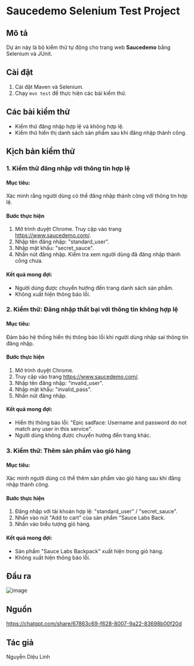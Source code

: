 # Saucedemo Selenium Test Project
## Mô tả
Dự án này là bộ kiểm thử tự động cho trang web **Saucedemo** bằng Selenium và JUnit.

## Cài đặt
1. Cài đặt Maven và Selenium.
3. Chạy `mvn test` để thực hiện các bài kiểm thử.

## Các bài kiểm thử
- Kiểm thử đăng nhập hợp lệ và không hợp lệ.
- Kiểm thử hiển thị danh sách sản phẩm sau khi đăng nhập thành công.

## Kịch bản kiểm thử
### 1. Kiểm thử đăng nhập với thông tin hợp lệ
#### Mục tiêu:
Xác minh rằng người dùng có thể đăng nhập thành công với thông tin hợp lệ. 
#### Bước thực hiện
1. Mở trình duyệt Chrome. Truy cập vào trang https://www.saucedemo.com/.
2. Nhập tên đăng nhập: "standard_user".
3. Nhập mật khẩu: "secret_sauce".
4. Nhấn nút đăng nhập. Kiểm tra xem người dùng đã đăng nhập thành công chưa.

#### Kết quả mong đợi:
- Người dùng được chuyển hướng đến trang danh sách sản phẩm.
- Không xuất hiện thông báo lỗi.
### 2. Kiểm thử: Đăng nhập thất bại với thông tin không hợp lệ
#### Mục tiêu: 
Đảm bảo hệ thống hiển thị thông báo lỗi khi người dùng nhập sai thông tin đăng nhập.
#### Bước thực hiện
  1. Mở trình duyệt Chrome.
  2. Truy cập vào trang https://www.saucedemo.com/.
  3. Nhập tên đăng nhập: "invalid_user".
  4. Nhập mật khẩu: "invalid_pass".
  5. Nhấn nút đăng nhập.
#### Kết quả mong đợi:
  - Hiển thị thông báo lỗi: "Epic sadface: Username and password do not match any user in this service".
  - Người dùng không được chuyển hướng đến trang khác.

### 3. Kiểm thử: Thêm sản phẩm vào giỏ hàng
#### Mục tiêu: 
Xác minh người dùng có thể thêm sản phẩm vào giỏ hàng sau khi đăng nhập thành công.
#### Bước thực hiện
  1. Đăng nhập với tài khoản hợp lệ: "standard_user" / "secret_sauce".
  2. Nhấn vào nút "Add to cart" của sản phẩm "Sauce Labs Back.
  3. Nhấn vào biểu tượng giỏ hàng.
#### Kết quả mong đợi:
- Sản phẩm "Sauce Labs Backpack" xuất hiện trong giỏ hàng.
- Không xuất hiện thông báo lỗi.
  
## Đầu ra
![image](https://github.com/user-attachments/assets/93c7ada5-bc04-4d95-932b-a0612b3f9a9c)

## Nguồn
https://chatgpt.com/share/67863c69-f628-8007-9a22-83698b00f20d
## Tác giả
Nguyễn Diệu Linh
